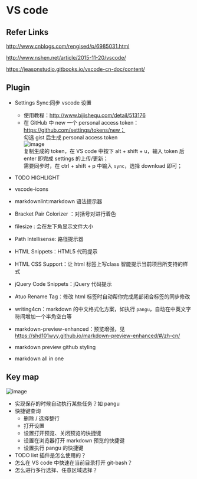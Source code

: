 # VS code

## Refer Links ##
http://www.cnblogs.com/rengised/p/6985031.html

http://www.nshen.net/article/2015-11-20/vscode/

https://jeasonstudio.gitbooks.io/vscode-cn-doc/content/


## Plugin ##
- Settings Sync:同步 vscode 设置
  - 使用教程：http://www.bijishequ.com/detail/513176
  - 在 GitHub 中 new 一个 personal access token：https://github.com/settings/tokens/new；    
  勾选 gist 后生成 personal access token     
  ![image](http://otaivnlxc.bkt.clouddn.com/jpg/2017/9/28/960d0ae37fa3affbb2a4793c2120fdd9.jpg)  
  复制生成的 token，在 VS code 中按下 alt + shift + u，输入 token 后 enter 即完成 settings 的上传/更新；   
  需要同步时，在 ctrl + shift + p 中输入 `sync`，选择 download 即可；

- TODO HIGHLIGHT
- vscode-icons
- markdownlint:markdown 语法提示器
- Bracket Pair Colorizer ：对括号对进行着色
- filesize : 会在左下角显示文件大小
- Path Intellisense: 路径提示器
- HTML Snippets：HTML5 代码提示
- HTML CSS Support：让 html 标签上写class 智能提示当前项目所支持的样式
- jQuery Code Snippets：jQuery 代码提示
- Atuo Rename Tag：修改 html 标签时自动帮你完成尾部闭合标签的同步修改
- writing4cn：markdown 的中文格式化方案，如执行 `pangu`，自动在中英文字符间增加一个半角空白等
- markdown-preview-enhanced：预览增强，见 https://shd101wyy.github.io/markdown-preview-enhanced/#/zh-cn/
- markdown preview github styling
- markdown all in one


## Key map ##
![image](http://otaivnlxc.bkt.clouddn.com/jpg/2017/9/28/5adbfc65263aebefb11b54ca3e40c5df.jpg)



<!-- TODO VS code -->
- 实现保存的时候自动执行某些任务？如 pangu
- 快捷键查询
	- 删除 / 选择整行
	- 打开设置
	- 设置打开预览、关闭预览的快捷键
	- 设置在浏览器打开 markdown 预览的快捷键
	- 设置执行 pangu 的快捷键
- TODO list 插件是怎么使用的？
- 怎么在 VS code 中快速在当前目录打开 git-bash？
- 怎么进行多行选择、任意区域选择？
